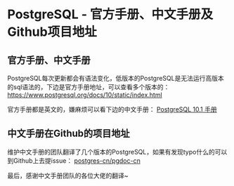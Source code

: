 # PostgreSQL - 官方手册、中文手册及Github项目地址

## 官方手册、中文手册

PostgreSQL每次更新都会有语法变化，低版本的PostgreSQL是无法运行高版本的sql语法的，下边是官方手册地址，可以查看多个版本的：
https://www.postgresql.org/docs/10/static/index.html

官方手册都是英文的，嫌麻烦可以看下边的中文手册：
[PostgreSQL 10.1 手册](http://www.postgres.cn/docs/10/)

<!--more-->
## 中文手册在Github的项目地址

维护中文手册的团队翻译了几个版本的PostgreSQL，如果有发现typo什么的可以到Github上去提issue：
[postgres-cn/pgdoc-cn](https://github.com/postgres-cn/pgdoc-cn)

最后，感谢中文手册团队的各位大佬的翻译~
